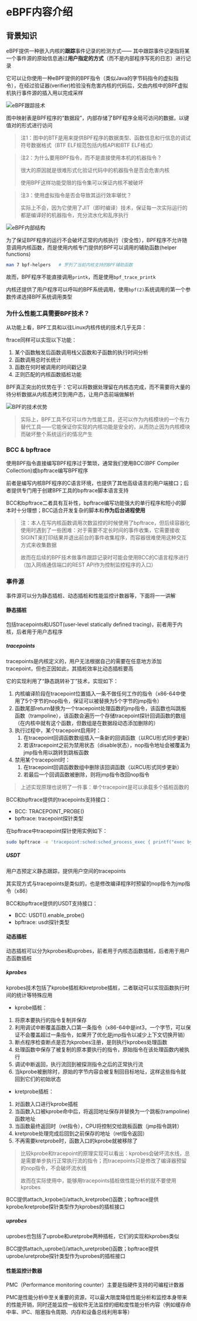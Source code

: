 # eBPF内容介绍

## 背景知识

eBPF提供一种嵌入内核的**跟踪**事件记录的检测方式——
其中跟踪事件记录指将某一个事件源的原始信息通过**用户指定的方式**（而不是内部程序写死的日志）进行记录

它可以让你使用一种eBPF提供的BPF指令（类似Java的字节码指令的虚拟指令），在经过验证器(verifier)检验没有危害内核的代码后，交由内核中的BPF虚拟机执行事件源的插入用以完成采样

![eBPF跟踪技术](../pic/1-1.jpg)

图中映射表是BPF程序的“数据段”，内部存储了BPF程序全局可访问的数据，以键值对的形式进行访问

> 注1：图中的BTF是用来提供BPF程序的数据类型、函数信息和行信息的调试符号数据格式（BTF ELF规范包括内核API和BTF ELF格式）

> 注2：为什么要用BPF指令，而不是直接使用本机的机器指令？
>
> 很大的原因就是很难形式化验证代码中的机器指令是否会危害内核
>
> 使用BPF这样功能受限的指令集可以保证内核不被破坏

> 注3：使用虚拟指令是否会导致其运行效率堪忧？
>
> 实际上不会，因为它使用了JIT（即时编译）技术，保证每一次实际运行的都是编译好的机器指令，充分流水化和乱序执行

![eBPF内部结构](../pic/1-2.jpg)

为了保证BPF程序的运行不会破坏正常的内核执行（安全性），BPF程序不允许随意调用内核函数，而是使用内核专门提供的BPF可以调用的辅助函数(helper functions)

```bash
man 7 bpf-helpers   # 罗列了当前内核支持的BPF辅助函数
```

故而，BPF程序不能直接调用`printk`，而是使用`bpf_trace_printk`

内核还提供了用户程序可以呼叫的BPF系统调用，使用`bpf(2)`系统调用的第一个参数传递选择BPF系统调用类型

### 为什么性能工具需要BPF技术？

从功能上看，BPF工具和以往Linux内核传统的技术几乎无异：

ftrace同样可以实现以下功能：

1. 某个函数触发后函数调用栈父函数和子函数的执行时间分析
2. 函数调用总时长统计
3. 函数在何时被调用的时间戳记录
4. 正则匹配的内核函数插桩功能

BPF真正突出的优势在于：它可以将数据处理留在内核态完成，而不需要将大量的待分析数据从内核态拷贝到用户态，让用户态前端做解析

![BPF的技术优势](../pic/1-3.jpg)

> 实际上，BPF工具不仅可以作为性能工具，还可以作为内核模块的一个有力替代工具——它能保证你实现的内核功能是安全的，从而防止因为内核模块而破坏整个系统运行的情况产生

### BCC & bpftrace

使用BPF指令直接编写BPF程序过于繁琐，通常我们使用BCC(BPF Compiler Collection)或bpftrace编写BPF程序

前者是编写内核BPF程序的C语言环境，也提供了其他高级语言的用户端接口；后者提供专门用于创建BPF工具的bpftrace脚本语言支持

BCC和bpftrace二者具有互补性，bpftrace编写功能强大的单行程序和短小的脚本时十分理想；BCC适合开发复杂的脚本和**作为后台进程使用**

> 注：本人在写内核函数调用次数监控的时候使用了bpftrace，但后续容器化使用时遇到了一些困难：对于需要不定长时间的事件收集，它需要接收SIGINT来打印结果并退出前台的事件收集程序，而容器很难使用这种交互方式来收集数据
>
> 故而在后续的BPF技术做事件跟踪记录时可能会使用BCC的C语言程序进行（加入网络通信端口的REST API作为控制监控程序的入口）

### 事件源

事件源可以分为静态插桩、动态插桩和性能监控计数器等，下面将一一讲解

#### 静态插桩

包括tracepoints和USDT(user-level statically defined tracing)，前者用于内核，后者用于用户态程序

##### tracepoints

tracepoints是内核定义的，用户无法根据自己的需要在任意地方添加tracepoint，但也正因如此，其插桩效率比动态插桩要高

它的实现利用了“静态跳转补丁”技术，实现如下：
1. 内核编译阶段在tracepoint位置插入一条不做任何工作的指令（x86-64中使用了5个字节的nop指令，保证可以被替换为5个字节的jmp指令）
2. 函数尾部return替换为一个tracepoint处理函数的jmp指令，该函数也叫跳板函数（trampoline），该函数会遍历一个存储tracepoint探针回调函数的数组（在内核中就有这个函数，但数组是在数据段动态添加删除的）
3. 执行过程中，某个tracepoint启用时：
    1. 在tracepoint回调函数数组插入一条新的回调函数（以RCU形式同步更新）
    2. 若该tracepoint之前为禁用状态（disable状态），nop指令地址会被覆盖为jmp指令用以跳转到跳板函数
4. 禁用某个tracepoint时：
    1. 在tracepoint回调函数数组中删除该回调函数（以RCU形式同步更新）
    2. 若最后一个回调函数被删除，则将jmp指令改回nop指令

> 上述实现原理也说明了一件事：单个tracepoint是可以承载多个插桩函数的

BCC和bpftrace提供的tracepoints支持接口：

- BCC: TRACEPOINT_PROBE()
- bpftrace: tracepoint探针类型

在bpftrace中tracepoint探针使用实例如下：

```bash
sudo bpftrace -e 'tracepoint:sched:sched_process_exec { printf("exec by %s\n", comm); }'
```

##### USDT

用户态预定义静态跟踪，提供用户空间的tracepoints

其实现方式与tracepoints是类似的，也是修改编译程序时预留的nop指令为jmp指令（x86）

BCC和bpftrace提供的USDT支持接口：

- BCC: USDT().enable_probe()
- bpftrace: usdt探针类型

#### 动态插桩

动态插桩可以分为kprobes和uprobes，前者用于内核态函数插桩，后者用于用户态函数插桩

##### kprobes

kprobes技术包括了kprobe插桩和kretprobe插桩，二者联动可以实现函数执行时间的统计等特殊应用

- kprobe插桩：
1. 将原本要执行的指令复制并保存
2. 利用调试中断覆盖函数入口第一条指令（x86-64中是int3，一个字节，可以保证不会覆盖超过一条指令，如果开了优化是jmp指令以减少上下文切换开销）
3. 断点程序检查断点是否为kprobes注册，是则执行kprobes处理函数
4. 处理函数中保存了被复制的原本要执行的指令，原始指令在该处理函数内被执行
5. 调试中断返回，执行流回到被探测指令之后的正常执行流
6. 当kprobe被删除时，原始的字节内容会被复制回目标地址，这样这些指令就回到它们的初始状态

- kretprobe插桩：
1. 对函数入口进行kprobe插桩
2. 当函数入口被kprobe命中后，将返回地址保存并替换为一个跳板(trampoline)函数地址
3. 当函数最终返回时（ret指令），CPU将控制交给跳板函数（jmp指令跳转）
4. kretprobe处理完成后回到之前保存的地址（ret指令返回）
5. 不再需要kretprobe时，函数入口的kprobe就被移除了

> 比较kprobe和tracepoint的原理实现可以看出：kprobes会破坏流水线，总是需要单步执行正常执行流的指令；而tracepoints只是修改了编译器预留的nop指令，不会破坏流水线
>
> 故而在实际使用中，能够用tracepoints插桩做性能分析的就不要使用kprobes

BCC提供attach_krpobe()/attach_kretprobe()函数；bpftrace提供kprobe/kretprobe探针类型作为kprobes的插桩接口

##### uprobes

uprobes也包括了uprobe和uretprobe两种插桩，它们的实现和kprobes类似

BCC提供attach_uprobe()/attach_uretprobe()函数；bpftrace提供uprobe/uretprobe探针类型作为uprobes的插桩接口

#### 性能监控计数器

PMC（Performance monitoring counter）主要是指硬件支持的可编程计数器

PMC是性能分析中至关重要的资源，可以最大限度降低性能分析和监控本身带来的性能开销，同时还能监控一般软件无法监控的细粒度性能分析内容（例如缓存命中率、IPC、阻塞指令周期、内存和设备总线利用率等）
